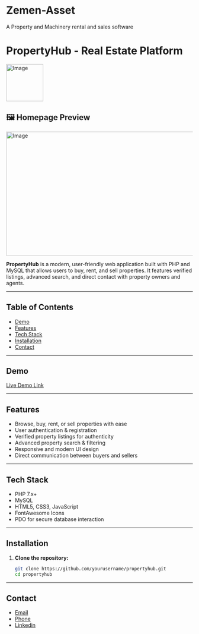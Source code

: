 # Zemen-Asset
A Property and Machinery rental and sales software

# PropertyHub - Real Estate Platform

<img width="100" height="100" alt="Image" src="https://github.com/user-attachments/assets/96889e95-90d8-4ea5-b246-c69de4e686f4" />


## 🖼 Homepage Preview

<img width="1066" height="334" alt="Image" src="https://github.com/user-attachments/assets/705b3040-db15-41c1-9a7e-9715e9e5c1e6" />


**PropertyHub** is a modern, user-friendly web application built with PHP and MySQL that allows users to buy, rent, and sell properties. It features verified listings, advanced search, and direct contact with property owners and agents.

---

## Table of Contents
- [Demo](#demo)
- [Features](#features)
- [Tech Stack](#tech-stack)
- [Installation](#installation)
- [Contact](#contact)

---

## Demo
[Live Demo Link](https://zemenassets.lovestoblog.com/) 

---

## Features
- Browse, buy, rent, or sell properties with ease
- User authentication & registration
- Verified property listings for authenticity
- Advanced property search & filtering
- Responsive and modern UI design
- Direct communication between buyers and sellers

---

## Tech Stack
- PHP 7.x+
- MySQL
- HTML5, CSS3, JavaScript
- FontAwesome Icons
- PDO for secure database interaction

---

## Installation

1. **Clone the repository:**
   ```bash
   git clone https://github.com/yourusername/propertyhub.git
   cd propertyhub

---

## Contact
- [Email](mailto:kalupt9999@gmail.com)
- [Phone](+251953345801)
- [Linkedin](https://www.linkedin.com/in/kalab-tadesse)
